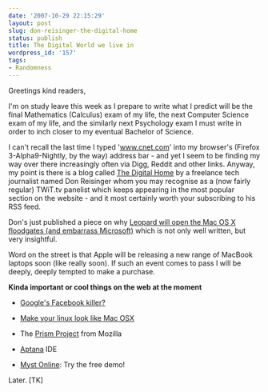 ```yaml
---
date: '2007-10-29 22:15:29'
layout: post
slug: don-reisinger-the-digital-home
status: publish
title: The Digital World we live in
wordpress_id: '157'
tags:
- Randomness
---
```


Greetings kind readers,

I'm on study leave this week as I prepare to write what I predict will be the final Mathematics (Calculus) exam of my life, the next Computer Science exam of my life, and the similarly next Psychology exam I must write in order to inch closer to my eventual Bachelor of Science.

I can't recall the last time I typed 'www.cnet.com' into my browser's (Firefox 3-Alpha9-Nightly, by the way) address bar - and yet I seem to be finding my way over there increasingly often via Digg, Reddit and other links. Anyway, my point is there is a blog called [The Digital Home](http://blogs.cnet.com/8300-13506_1-17.html) by a freelance tech journalist named Don Reisinger whom you may recognise as a (now fairly regular) TWiT.tv panelist which keeps appearing in the most popular section on the website - and it most certainly worth your subscribing to his RSS feed.

Don's just published a piece on why [Leopard will open the Mac OS X floodgates (and embarrass Microsoft)](http://blogs.cnet.com/8301-13506_1-9806255-17.html?tag=head) which is not only well written, but very insightful.

Word on the street is that Apple will be releasing a new range of MacBook laptops soon (like really soon). If such an event comes to pass I will be deeply, deeply tempted to make a purchase.

**Kinda important or cool things on the web at the moment**




  * [Google's Facebook killer?](http://www.techcrunch.com/2007/10/29/googles-response-to-facebook-maka-maka/)


  * [Make your linux look like Mac OSX](http://www.howtoforge.com/mac4lin_make_linux_look_like_a_mac)


  * The [Prism Project](http://labs.mozilla.com/2007/10/prism/) from Mozilla


  * [Aptana](http://aptana.com/) IDE


  * [Myst Online](http://www.mystonline.com/): Try the free demo!



Later. [TK] 
